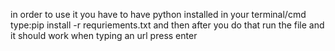 in order to use it you have to have python installed
in your terminal/cmd type:pip install -r requriements.txt
and then after you do that run the file and it should work
when typing an url press enter